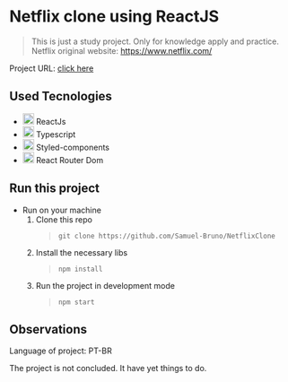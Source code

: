 # Netflix clone using ReactJS

> This is just a study project. Only for knowledge apply and practice.
> Netflix original website: https://www.netflix.com/

Project URL: [click here](https://samsnetflixclone.netlify.app/)


## Used Tecnologies
- <img src="https://user-images.githubusercontent.com/68335377/188770131-80056eaa-41f8-4966-9dca-bd8572926dd9.svg" alt="ReactJS" width="20"/> ReactJs
- <img src="https://www.typescriptlang.org/favicon-32x32.png?v=8944a05a8b601855de116c8a56d3b3ae" alt="Typescript" width="20" /> Typescript
- <img src="https://styled-components.com/favicon.png" alt="Styled-Components" width="20" /> Styled-components
- <img src="https://reactrouter.com/favicon-light.png" alt="React Router Dom" width="20" /> React Router Dom

## Run this project
- Run on your machine
    1. Clone this repo
        > `git clone https://github.com/Samuel-Bruno/NetflixClone`
    2. Install the necessary libs
        > `npm install`
    3. Run the project in development mode
        > `npm start`

## Observations

Language of project: PT-BR

The project is not concluded. It have yet things to do.